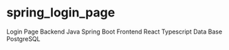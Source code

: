 # spring_login_page
Login Page Backend Java Spring Boot Frontend React Typescript Data Base PostgreSQL 

